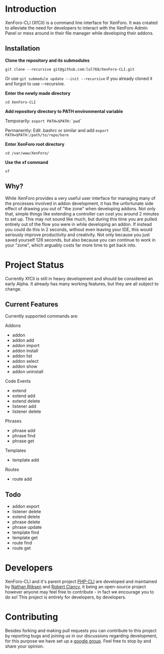 # Introduction

XenForo-CLI (XfCli) is a command line interface for XenForo. It was created to alleviate the need
for developers to interact with the XenForo Admin Panel or mess around in their file manager while
developing their addons. 

## Installation

<!-- TODO: change to point at upstream if PRing -->

**Clone the repository and its submodules**

`git clone --recursive git@github.com:lol768/XenForo-CLI.git`

Or use `git submodule update --init --recursive` if you already cloned it and forgot to use --recursive.

**Enter the newly made directory**

`cd XenForo-CLI`

**Add repository directory to PATH environmental variable**

Temporarily: ```export PATH=$PATH:`pwd` ```

Permanently: Edit .bashrc or similar and add `export PATH=$PATH:/path/to/repo/here`

**Enter XenForo root directory**

`cd /var/www/XenForo/`

**Use the xf command**

`xf`

## Why?

While XenForo provides a very useful user interface for managing many of the processes involved in
addon development, it has the unfortunate side effect of drawing you out of "the zone" when
developing addons. Not only that, simple things like extending a controller can cost you around 2
minutes to set up. This may not sound like much, but during this time you are pulled entirely out of
the flow you were in while developing an addon. If instead you could do this in 2 seconds, without
even leaving your IDE, this would seriously improve productivity and creativity. Not only because
you just saved yourself 128 seconds, but also because you can continue to work in your "zone", which
arguably costs far more time to get back into.

# Project Status

Currently XfCli is still in heavy development and should be considered an early Alpha. It already
has many working features, but they are all subject to change.

## Current Features

Currently supported commands are:

Addons

 * addon
 * addon add
 * addon import
 * addon install
 * addon list
 * addon select
 * addon show
 * addon uninstall

Code Events

 * extend
 * extend add
 * extend delete
 * listener add
 * listener delete

Phrases

 * phrase add
 * phrase find
 * phrase get

Templates

 * template add

Routes

 * route add

## Todo

 * addon export
 * listener delete
 * extend delete
 * phrase delete
 * phrase update
 * template find
 * template get
 * route find
 * route get

# Developers

XenForo-CLI and it's parent project [PHP-CLI](https://github.com/Naatan/PHP-CLI) are developed and
maintained by [Nathan Rijksen](https://github.com/Naatan) and
[Robert Clancy](https://github.com/Robbo-), it being an open-source project however anyone may feel
free to contribute - in fact we encourage you to do so! This project is entirely for developers,
by developers.

# Contributing

Besides forking and making pull requests you can contribute to this project by reporting bugs and
joining us in our discussions regarding development, for this purpose we have set up a
[google group](https://groups.google.com/forum/#!forum/xenforo-cli). Feel free to stop by and share
your opinion.

